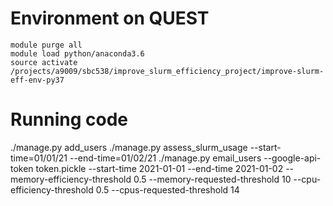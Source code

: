 # Environment on QUEST
```
module purge all
module load python/anaconda3.6
source activate /projects/a9009/sbc538/improve_slurm_efficiency_project/improve-slurm-eff-env-py37
```

# Running code
./manage.py add_users
./manage.py assess_slurm_usage --start-time=01/01/21 --end-time=01/02/21
./manage.py email_users --google-api-token token.pickle --start-time 2021-01-01 --end-time 2021-01-02 --memory-efficiency-threshold 0.5 --memory-requested-threshold 10 --cpu-efficiency-threshold 0.5 --cpus-requested-threshold 14
